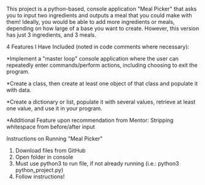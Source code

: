 This project is a python-based, console application "Meal Picker" that asks you to input two ingredients and outputs a meal that you could make with them! Ideally, you would be able to add more ingredients or meals, depending on how large of a base you want to create. However, this version has just 3 ingredients, and 3 meals.

4 Features I Have Included (noted in code comments where necessary):

*Implement a "master loop" console application where the user can repeatedly enter commands/perform actions, including choosing to exit the program.

*Create a class, then create at least one object of that class and populate it with data.

*Create a dictionary or list, populate it with several values, retrieve at least one value, and use it in your program.

*Additional Feature upon recommendation from Mentor: Stripping whitespace from before/after input

Instructions on Running "Meal Picker"
1. Download files from GitHub
2. Open folder in console
3. Must use python3 to run file, if not already running (i.e.: python3 python_project.py)
4. Follow instructions!